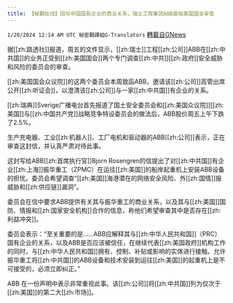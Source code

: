 ```yaml
---
title: 【秘翻在线】因与中国国有企业的商业关系，瑞士工程集团ABB面临美国国会审查
---
```

`1/20/2024 12:14 AM UTC 秘密翻譯組G-Translators` [轉載自GNews](https://gnews.org/articles/2236567)

据[[zh:路透社]]报道，周五的文件显示，[[zh:瑞士]]工程[[zh:公司]]ABB在[[zh:中共国]]的业务正受到[[zh:美国国会]]两个专门调查[[zh:中共]][[zh:政府]]安全威胁和风险的委员会的审查。

[[zh:美国国会众议院]]的这两个委员会本周致函ABB，邀请该[[zh:公司]]高管出席公开[[zh:听证会]]，以澄清该[[zh:公司]]与一家[[zh:中共国]]有企业的关系。

[[zh:瑞典]]Sverige广播电台首先报道了国土安全委员会和[[zh:美国众议院]][[zh:美国]]与[[zh:中国共产党]]战略竞争特设委员会的做法后，ABB股价周五上午下跌了2.5%。

生产充电器、工业[[zh:机器人]]、工厂电机和驱动器的ABB[[zh:公司]]表示，正在审查这封信，并认真严肃对待此事。

这封写给ABB[[zh:首席执行官]]Bjorn Rosengren的信提出了对[[zh:中共国]]有企业[[zh:上海]]振华重工（ZPMC）在运往[[zh:美国]]的船岸起重机上安装ABB设备的担忧。委员会希望调查“[[zh:美国]]海港潜在的网络安全风险、外[[zh:国情]]报威胁和[[zh:供应链]]漏洞”。

委员会在信中要求ABB提供有关其与振华重工的商业关系，以及其与[[zh:美国]]国防、情报和[[zh:国家安全机构]]合作的信息，称他们希望审查其中是否存在[[zh:利益冲突]]。

委员会表示：“至关重要的是……ABB应解释其与[[zh:中华人民共和国]]（PRC）国有企业的关系，以及ABB是否应该被信任，在继续代表[[zh:美国政府]]机构工作的同时，与[[zh:中华人民共和国]]拥有、控制、补贴或影响的实体进行接触。允许振华重工将[[zh:中共国]]的ABB设备和技术安装到运往[[zh:美国]]的起重机上是不可接受的，必须立即纠正。”

ABB 在一份声明中表示非常重视此事。该[[zh:公司]]将[[zh:中共国]]列为仅次于[[zh:美国]]的第二大[[zh:市场]]。
